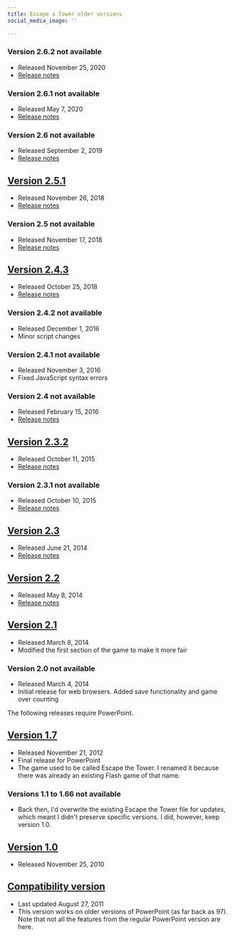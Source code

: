 ```yaml
---
title: Escape a Tower older versions
social_media_image: ''

---
```

### Version 2.6.2 not available

* Released November 25, 2020
* [Release notes](/blog/escape-a-tower-turns-10/)

### Version 2.6.1 not available

* Released May 7, 2020
* [Release notes](/blog/escape-a-tower-version-2.6.1-i-can-read-the-text-now/)

### Version 2.6 not available

* Released September 2, 2019
* [Release notes](/blog/escape-a-tower-version-2.6-futureproofing-the-game/)

## [Version 2.5.1](https://tower.gamesbytim.com/archive/2.5.1)

* Released November 26, 2018
* [Release notes](/blog/escape-a-tower-version-2.5.1-quality-of-life-adjustments/)

### Version 2.5 not available

* Released November 17, 2018
* [Release notes](/blog/escape-a-tower-version-2.5-improving-the-post-game/)

## [Version 2.4.3](https://tower.gamesbytim.com/archive/2.4.3)

* Released October 25, 2018
* [Release notes](/blog/escape-a-tower-github-repo-and-version-2.4.3/)

### Version 2.4.2 not available

* Released December 1, 2016
* Minor script changes

### Version 2.4.1 not available

* Released November 3, 2016
* Fixed JavaScript syntax errors

### Version 2.4 not available

* Released February 15, 2016
* [Release notes](/blog/escape-a-tower-version-2.4/)

## [Version 2.3.2](https://tower.gamesbytim.com/archive/2.3.2)

* Released October 11, 2015
* [Release notes](/blog/escape-a-tower-version-2.3.2-released/)

### Version 2.3.1 not available

* Released October 10, 2015
* [Release notes](/blog/escape-a-tower-version-2.3.1-released/)

## [Version 2.3](https://tower.gamesbytim.com/archive/2.3)

* Released June 21, 2014
* [Release notes](/blog/escape-a-tower-update-version-2.3/)

## [Version 2.2](https://tower.gamesbytim.com/archive/2.2)

* Released May 8, 2014
* [Release notes](/blog/escape-a-tower-update-version-2.2/)

## [Version 2.1](https://tower.gamesbytim.com/archive/2.1)

* Released March 8, 2014
* Modified the first section of the game to make it more fair

### Version 2.0 not available

* Released March 4, 2014
* Initial release for web browsers. Added save functionality and game over counting

The following releases require PowerPoint.

## [Version 1.7](https://timtree.github.io/download/escape-tower/?ver=1.7)

* Released November 21, 2012
* Final release for PowerPoint
* The game used to be called Escape the Tower. I renamed it because there was already an existing Flash game of that name.

### Versions 1.1 to 1.66 not available

* Back then, I'd overwrite the existing Escape the Tower file for updates, which meant I didn't preserve specific versions. I did, however, keep version 1.0.

## [Version 1.0](https://timtree.github.io/download/escape-tower/?ver=1.0)

* Released November 25, 2010

## [Compatibility version](https://timtree.github.io/download/escape-tower/?ver=compatibility)

* Last updated August 27, 2011
* This version works on older versions of PowerPoint (as far back as 97). Note that not all the features from the regular PowerPoint version are here.